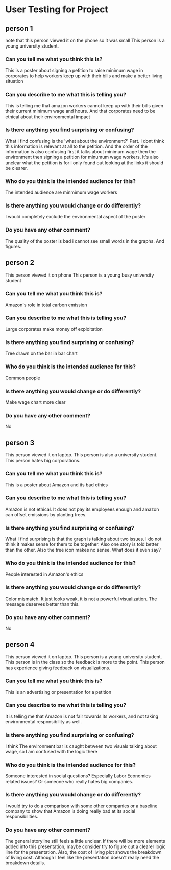 # User Testing for Project

## person 1
note that this person viewed it on the phone so it was small
This person is a young university student. 

### Can you tell me what you think this is?

This is a poster about signing a petition to raise minimum wage in corporates to help workers keep up with their bills and make a better living situation

### Can you describe to me what this is telling you?
This is telling me that amazon workers cannot keep up with their bills given their current minimum wage and hours. And that  corporates need to be ethical about their environmental impact

### Is there anything you find surprising or confusing?
What i find confusing is the 'what about the environment?' Part. I dont think this information is relevant at all to the petition. And the order of the information is also confusing first it talks about minimum wage then the environment then signing a petition for minumum wage workers. It's also unclear what the petition is for i only found out looking at the links it should be clearer. 

### Who do you think is the intended audience for this?
The intended audience are minmimum wage workers

### Is there anything you would change or do differently?
I would completely exclude the environmental aspect of the poster

### Do you have any other comment?
The quality of the poster is bad i cannot see small words in the graphs. And figures. 



## person 2
This person viewed it on phone
This person is a young busy university student

### Can you tell me what you think this is?

Amazon's role in total carbon emission

### Can you describe to me what this is telling you?
Large corporates make money off exploitation 

### Is there anything you find surprising or confusing?
Tree drawn on the bar in bar chart

### Who do you think is the intended audience for this?
Common people

### Is there anything you would change or do differently?
Make wage chart more clear

### Do you have any other comment?
No


## person 3
This person viewed it on laptop. 
This person is also a university student. This person hates big corporations. 

### Can you tell me what you think this is?

This is a poster about Amazon and its bad ethics

### Can you describe to me what this is telling you?
Amazon is not ethical. It does not pay its employees enough and amazon can offset emissions by planting trees. 

### Is there anything you find surprising or confusing?
What I find surprising is that the graph is talking about two issues. I do not think it makes sense for them to be together. Also one story is told better than the other. Also the tree icon makes no sense. What does it even say? 

### Who do you think is the intended audience for this?
People interested in Amazon's ethics

### Is there anything you would change or do differently?
Color mismatch. It just looks weak, it is not a powerful visualization. The message deserves better than this. 

### Do you have any other comment?
No


## person 4
This person viewed it on laptop. 
This person is a young university student. This person is in the class so the feedback is more to the point. This person has experience giving feedback on visualizations. 
### Can you tell me what you think this is?

This is an advertising or presentation for a petition

### Can you describe to me what this is telling you?
It is telling me that Amazon is not fair towards its workers, and not taking environmental responsibility as well.

### Is there anything you find surprising or confusing?
I think The environment bar is caught between two visuals talking about wage, so I am confused with the logic there

### Who do you think is the intended audience for this?
Someone interested in social questions? Especially Labor Economics related issues? Or someone who really hates big companies.

### Is there anything you would change or do differently?
I would try to do a comparison with some other companies or a baseline company to show that Amazon is doing really bad at its social responsibilities.

### Do you have any other comment?
The general storyline still feels a little unclear. If there will be more elements added into this presentation, maybe consider try to figure out a clearer logic line for the presentation.
Also, the cost of living plot shows the breakdown of living cost. Although I feel like the presentation doesn't really need the breakdown details.



